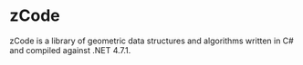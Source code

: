 # zCode
zCode is a library of geometric data structures and algorithms written in C# and compiled against .NET 4.7.1.

